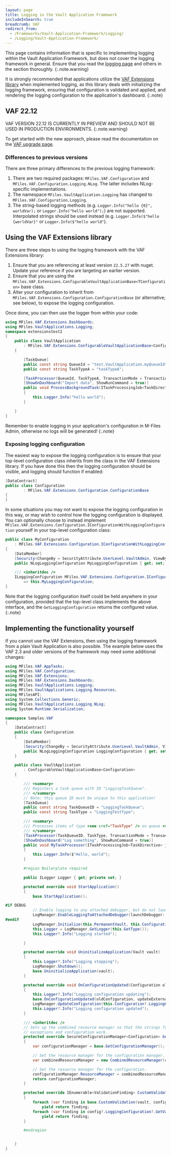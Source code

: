 ```yaml
---
layout: page
title: Logging in the Vault Application Framework
includeInSearch: true
breadcrumb: VAF
redirect_from:
  - /Frameworks/Vault-Application-Framework/Logging/
  - /Logging/Vault-Application-Framework/
---
```


This page contains information that is specific to implementing logging within the Vault Application Framework, but does not cover the logging framework in general.  Ensure that you read the [logging page](../) and others in the section thoroughly.
{:.note.warning}

It is strongly recommended that applications utilize the [VAF Extensions library](#using-the-vaf-extensions-library) when implemented logging, as this library deals with initializing the logging framework, ensuring that configuration is validated and applied, and rendering the logging configuration to the application's dashboard.
{:.note}

## VAF 22.12

VAF VERSION 22.12 IS CURRENTLY IN PREVIEW AND SHOULD NOT BE USED IN PRODUCTION ENVIRONMENTS.
{:.note.warning}

To get started with the new approach, please read the documentation on the [VAF upgrade page](/Frameworks/Vault-Application-Framework/Versions/#from-version-23-to-version-2212).

### Differences to previous versions

There are three primary differences to the previous logging framework:

1. There are two required packages: `MFiles.VAF.Configuration` and `MFiles.VAF.Configuration.Logging.NLog`.  The latter includes NLog-specific implementations.
2. The namespace `MFiles.VaultApplication.Logging` has changed to `MFiles.VAF.Configuration.Logging`.
3. The string-based logging methods (e.g. `Logger.Info("hello {0}", worldVar);` or `Logger.Info("hello world");`) are not supported.  Interpolated strings should be used instead (e.g. `Logger.Info($"hello {worldVar}"` or `Logger.Info($"hello world"`).

## Using the VAF Extensions library

There are three steps to using the logging framework with the VAF Extensions library:

1. Ensure that you are referencing at least version `22.5.27` with nuget.  Update your reference if you are targeting an earlier version.
2. Ensure that you are using the `MFiles.VAF.Extensions.ConfigurableVaultApplicationBase<TConfiguration>` base class.
3. Alter your configuration to inherit from `MFiles.VAF.Extensions.Configuration.ConfigurationBase` (or alternative; see below), to expose the logging configuration.

Once done, you can then use the logger from within your code:

```csharp
using MFiles.VAF.Extensions.Dashboards;
using MFiles.VaultApplications.Logging;
namespace extensionstest2
{
	public class VaultApplication
		: MFiles.VAF.Extensions.ConfigurableVaultApplicationBase<Configuration>
	{

		[TaskQueue]
		public const string QueueId = "test.VaultApplication.myQueueId";
		public const string TaskTypeA = "taskTypeA";

		[TaskProcessor(QueueId, TaskTypeA, TransactionMode = TransactionMode.Full)]
		[ShowOnDashboard("Import data", ShowRunCommand = true)]
		public void ProcessBackgroundTask(ITaskProcessingJob<TaskDirective> job)
		{
			this.Logger.Info("hello world");
		}

	}
}
```

Remember to enable logging in your application's configuration in M-Files Admin, otherwise no logs will be generated!
{:.note}

### Exposing logging configuration

The easiest way to expose the logging configuration is to ensure that your top-level configuration class inherits from the class in the VAF Extensions library.  If you have done this then the logging configuration should be visible, and logging should function if enabled:

```csharp
[DataContract]
public class Configuration
		: MFiles.VAF.Extensions.Configuration.ConfigurationBase
{
}
```

In some situations you may not want to expose the logging configuration in this way, or may wish to control how the logging configuration is displayed.  You can optionally choose to instead implement `MFiles.VAF.Extensions.Configuration.IConfigurationWithLoggingConfiguration` yourself in your top-level configuration class:

```csharp
public class MyConfiguration
	: MFiles.VAF.Extensions.Configuration.IConfigurationWithLoggingConfiguration
{
	[DataMember]
	[Security(ChangeBy = SecurityAttribute.UserLevel.VaultAdmin, ViewBy = SecurityAttribute.UserLevel.VaultAdmin)]
	public NLogLoggingConfiguration MyLoggingConfiguration { get; set; } = new NLogLoggingConfiguration();

	/// <inheritdoc />
	ILoggingConfiguration MFiles.VAF.Extensions.Configuration.IConfigurationWithLoggingConfiguration.GetLoggingConfiguration()
		=> this.MyLoggingConfiguration;
}
```

Note that the logging configuration itself could be held anywhere in your configuration, provided that the top-level class implements the above interface, and the `GetLoggingConfiguration` returns the configured value.
{:.note}

## Implementing the functionality yourself

If you cannot use the VAF Extensions, then using the logging framework from a plain Vault Application is also possible.  The example below uses the VAF 2.3 and older versions of the framework may need some additional changes:

```csharp
using MFiles.VAF.AppTasks;
using MFiles.VAF.Configuration;
using MFiles.VAF.Extensions;
using MFiles.VAF.Extensions.Dashboards;
using MFiles.VaultApplications.Logging;
using MFiles.VaultApplications.Logging.Resources;
using MFilesAPI;
using System.Collections.Generic;
using MFiles.VaultApplications.Logging.NLog;
using System.Runtime.Serialization;

namespace Samples.VAF
{
    [DataContract]
    public class Configuration
    {
        [DataMember]
		[Security(ChangeBy = SecurityAttribute.UserLevel.VaultAdmin, ViewBy = SecurityAttribute.UserLevel.VaultAdmin)]
        public NLogLoggingConfiguration LoggingConfiguration { get; set; } = new NLogLoggingConfiguration();
    }

	public class VaultApplication
		: ConfigurableVaultApplicationBase<Configuration>
	{

		/// <summary>
		/// Registers a task queue with ID "LoggingTaskQueue".
		/// </summary>
		// Note: this queue ID must be unique to this application!
		[TaskQueue]
		public const string TaskQueueID = "LoggingTaskQueue";
		public const string TaskType = "LoggingTestType";

		/// <summary>
		/// Processes items of type <see cref="TaskType" /> on queue <see cref="TaskQueueID" />
		/// </summary>
		[TaskProcessor(TaskQueueID, TaskType, TransactionMode = TransactionMode.Unsafe)]
		[ShowOnDashboard("Log something", ShowRunCommand = true)]
		public void MyTaskProcessor(ITaskProcessingJob<TaskDirective> job)
		{
			this.Logger.Info($"Hello, world");
		}

		#region Boilerplate required

		public ILogger Logger { get; private set; }

		protected override void StartApplication()
		{
			base.StartApplication();

#if DEBUG
			// Enable logging to any attached debugger, but do not launch the debugger.
			LogManager.EnableLoggingToAttachedDebugger(launchDebugger: false);
#endif
			LogManager.Initialize(this.PermanentVault, this.Configuration?.LoggingConfiguration);
			this.Logger = LogManager.GetLogger(this.GetType());
			this.Logger?.Info("Logging started");

		}

		protected override void UninitializeApplication(Vault vault)
		{
			this.Logger?.Info("Logging stopping");
			LogManager.Shutdown();
			base.UninitializeApplication(vault);
		}

		protected override void OnConfigurationUpdated(Configuration oldConfiguration, bool updateExternals)
		{
			this.Logger?.Info("Logging configuration updating");
			base.OnConfigurationUpdated(oldConfiguration, updateExternals);
			LogManager.UpdateConfiguration(this.Configuration?.LoggingConfiguration);
			this.Logger?.Info("Logging configuration updated");
		}

		/// <inheritdoc />
		// Sets up the combined resource manager so that the strings from the logging
		// exceptions and configuration work.
		protected override SecureConfigurationManager<Configuration> GetConfigurationManager()
		{
			var configurationManager = base.GetConfigurationManager();

			// Set the resource manager for the configuration manager.
			var combinedResourceManager = new CombinedResourceManager(configurationManager.ResourceManager);

			// Set the resource manager for the configuration.
			configurationManager.ResourceManager = combinedResourceManager;
			return configurationManager;
		}

		protected override IEnumerable<ValidationFinding> CustomValidation(Vault vault, Configuration config)
		{
			foreach (var finding in base.CustomValidation(vault, config) ?? new ValidationFinding[0])
				yield return finding;
			foreach (var finding in config?.LoggingConfiguration?.GetValidationFindings() ?? new ValidationFinding[0])
				yield return finding;
		}

		#endregion


	}
}
```
